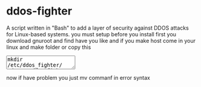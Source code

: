 # ddos-fighter
A script written in "Bash" to add a layer of security against DDOS attacks for Linux-based systems.
you must setup before you install
first
you download gnuroot and find have you like
and if you make host
come in your linux
and make folder or copy this
<textarea>mkdir /etc/ddos_fighter/
cd /etc/ddos_fighter/
wget 
unzip master.zip
./install.sh
</textarea>
now if have problem you just mv commanf in error syntax
